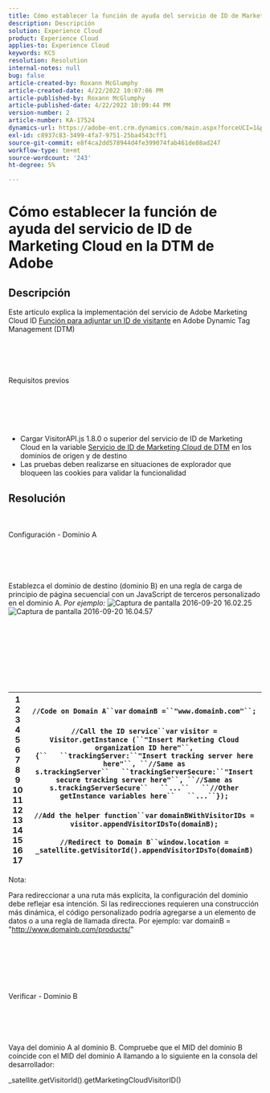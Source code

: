 ```yaml
---
title: Cómo establecer la función de ayuda del servicio de ID de Marketing Cloud en la DTM de Adobe
description: Descripción
solution: Experience Cloud
product: Experience Cloud
applies-to: Experience Cloud
keywords: KCS
resolution: Resolution
internal-notes: null
bug: false
article-created-by: Roxann McGlumphy
article-created-date: 4/22/2022 10:07:06 PM
article-published-by: Roxann McGlumphy
article-published-date: 4/22/2022 10:09:44 PM
version-number: 2
article-number: KA-17524
dynamics-url: https://adobe-ent.crm.dynamics.com/main.aspx?forceUCI=1&pagetype=entityrecord&etn=knowledgearticle&id=2ac6a38a-88c2-ec11-983e-0022480abde0
exl-id: c8937c83-3499-4fa7-9751-25ba4543cff1
source-git-commit: e8f4ca2dd578944d4fe399074fab461de88ad247
workflow-type: tm+mt
source-wordcount: '243'
ht-degree: 5%

---
```


# Cómo establecer la función de ayuda del servicio de ID de Marketing Cloud en la DTM de Adobe

## Descripción


Este artículo explica la implementación del servicio de Adobe Marketing Cloud ID [Función para adjuntar un ID de visitante](https://marketing.adobe.com/resources/help/es_ES/mcvid/mcvid-appendvisitorid.html) en Adobe Dynamic Tag Management (DTM)
<br><br><br><br> <br><br>Requisitos previos<br><br><br><br> <br><br>
- Cargar VisitorAPI.js 1.8.0 o superior del servicio de ID de Marketing Cloud en la variable [Servicio de ID de Marketing Cloud de DTM](https://marketing.adobe.com/resources/help/en_US/mcvid/mcvid-dtm-implement.html) en los dominios de origen y de destino
- Las pruebas deben realizarse en situaciones de explorador que bloqueen las cookies para validar la funcionalidad



## Resolución

<br><br>Configuración - Dominio A<br><br><br><br> <br><br>
Establezca el dominio de destino (dominio B) en una regla de carga de principio de página secuencial con un JavaScript de terceros personalizado en el dominio A. *Por ejemplo:*
![Captura de pantalla 2016-09-20 16.02.25](https://helpx.adobe.com/content/dam/help/en/dtm/kb/how-to-set-marketing-cloud-id-service-helper-function-in-adobe-d/jcr%3acontent/main-pars/image/Screenshot%202016-09-20%2016.02.25.png "Captura de pantalla 2016-09-20 16.02.25")![Captura de pantalla 2016-09-20 16.04.57](https://helpx.adobe.com/content/dam/help/en/dtm/kb/how-to-set-marketing-cloud-id-service-helper-function-in-adobe-d/jcr%3acontent/main-pars/image_1393293752/Screenshot%202016-09-20%2016.04.57.png "Captura de pantalla 2016-09-20 16.04.57")<br><br><br><br><br> <br><br><br><br>

| 1<br>  2<br>  3<br>  4<br>  5<br>  6<br>  7<br>  8<br>  9<br>  10<br>  11<br>  12<br>  13<br>  14<br>  15<br>  16<br>  17 | `//Code on Domain A``var` `domainB =``"www.domainb.com"``;`<br>   <br>  `//Call the ID service``var` `visitor = Visitor.getInstance (``"Insert Marketing Cloud organization ID here"``,{``   ``trackingServer:``"Insert tracking server here here"``, ``//Same as s.trackingServer``   ``trackingServerSecure:``"Insert secure tracking server here"``, ``//Same as s.trackingServerSecure``   ``...``   ``//Other getInstance variables here``   ``...``});`<br>   <br>  `//Add the helper function``var` `domainBWithVisitorIDs = visitor.appendVisitorIDsTo(domainB);`<br>   <br>  `//Redirect to Domain B``window.location = _satellite.getVisitorId().appendVisitorIDsTo(domainB)` |
| --- | --- |


Nota:

Para redireccionar a una ruta más explícita, la configuración del dominio debe reflejar esa intención. Si las redirecciones requieren una construcción más dinámica, el código personalizado podría agregarse a un elemento de datos o a una regla de llamada directa. Por ejemplo: var domainB = &quot;http://www.domainb.com/products/&quot;


<br><br><br><br> <br><br>Verificar - Dominio B<br><br><br><br> <br><br>
Vaya del dominio A al dominio B. Compruebe que el MID del dominio B coincide con el MID del dominio A llamando a lo siguiente en la consola del desarrollador:

_satellite.getVisitorId().getMarketingCloudVisitorID()
